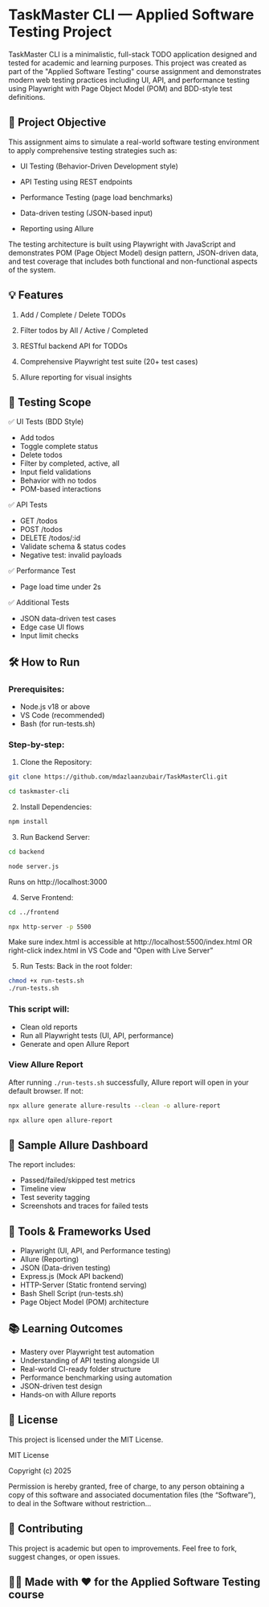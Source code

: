 # TaskMaster CLI — Applied Software Testing Project
TaskMaster CLI is a minimalistic, full-stack TODO application designed and tested for academic and learning purposes. This project was created as part of the "Applied Software Testing" course assignment and demonstrates modern web testing practices including UI, API, and performance testing using Playwright with Page Object Model (POM) and BDD-style test definitions.

## 🎯 Project Objective
This assignment aims to simulate a real-world software testing environment to apply comprehensive testing strategies such as:

- UI Testing (Behavior-Driven Development style)

- API Testing using REST endpoints

- Performance Testing (page load benchmarks)

- Data-driven testing (JSON-based input)

- Reporting using Allure

The testing architecture is built using Playwright with JavaScript and demonstrates POM (Page Object Model) design pattern, JSON-driven data, and test coverage that includes both functional and non-functional aspects of the system.

## 💡 Features
1. Add / Complete / Delete TODOs

2. Filter todos by All / Active / Completed

3. RESTful backend API for TODOs

4. Comprehensive Playwright test suite (20+ test cases)

5. Allure reporting for visual insights

## 🧪 Testing Scope
✅ UI Tests (BDD Style)
* Add todos
* Toggle complete status
* Delete todos
* Filter by completed, active, all
* Input field validations
* Behavior with no todos
* POM-based interactions

✅ API Tests
* GET /todos
* POST /todos
* DELETE /todos/:id
* Validate schema & status codes
* Negative test: invalid payloads

✅ Performance Test
* Page load time under 2s

✅ Additional Tests
* JSON data-driven test cases
* Edge case UI flows
* Input limit checks

## 🛠️ How to Run
### Prerequisites:
* Node.js v18 or above
* VS Code (recommended)
* Bash (for run-tests.sh)

### Step-by-step:

1. Clone the Repository:

```bash
git clone https://github.com/mdazlaanzubair/TaskMasterCli.git
```

```bash
cd taskmaster-cli
```

2. Install Dependencies:

```bash
npm install
```

3. Run Backend Server:

```bash
cd backend
```

```bash
node server.js
```

Runs on http://localhost:3000

4. Serve Frontend:

```bash
cd ../frontend
```

```bash
npx http-server -p 5500
```

Make sure index.html is accessible at http://localhost:5500/index.html
OR right-click index.html in VS Code and “Open with Live Server”

5. Run Tests:
Back in the root folder:

```bash
chmod +x run-tests.sh
./run-tests.sh
```

### This script will:

- Clean old reports
- Run all Playwright tests (UI, API, performance)
- Generate and open Allure Report

### View Allure Report
After running `./run-tests.sh` successfully, Allure report will open in your default browser. If not:

```bash
npx allure generate allure-results --clean -o allure-report
```

```bash
npx allure open allure-report
```

## 🧪 Sample Allure Dashboard
The report includes:

- Passed/failed/skipped test metrics
- Timeline view
- Test severity tagging
- Screenshots and traces for failed tests

## 🧰 Tools & Frameworks Used
* Playwright (UI, API, and Performance testing)
* Allure (Reporting)
* JSON (Data-driven testing)
* Express.js (Mock API backend)
* HTTP-Server (Static frontend serving)
* Bash Shell Script (run-tests.sh)
* Page Object Model (POM) architecture

## 📚 Learning Outcomes

- Mastery over Playwright test automation
- Understanding of API testing alongside UI
- Real-world CI-ready folder structure
- Performance benchmarking using automation
- JSON-driven test design
- Hands-on with Allure reports

## 📄 License
This project is licensed under the MIT License.

MIT License

Copyright (c) 2025

Permission is hereby granted, free of charge, to any person obtaining a copy of this software and associated documentation files (the “Software”), to deal in the Software without restriction...

## 🤝 Contributing
This project is academic but open to improvements. Feel free to fork, suggest changes, or open issues.

## 👨‍🎓 Made with ❤️ for the Applied Software Testing course